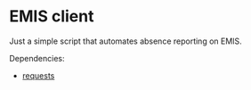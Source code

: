 # EMIS client

Just a simple script that automates absence reporting on EMIS.

Dependencies:
* [requests](https://docs.python-requests.org/en/master)
